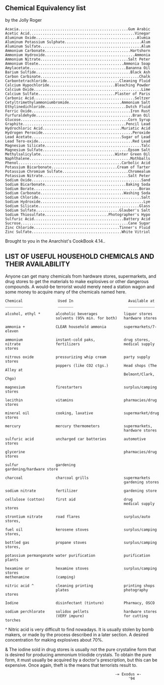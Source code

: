 ## Chemical Equivalency list

by the Jolly Roger

    Acacia..................................................Gum Arabic
    Acetic Acid................................................Vinegar
    Aluminum Oxide..............................................Alumia
    Aluminum Potassium Sulphate...................................Alum
    Aluminum Sulfate..............................................Alum
    Ammonium Carbonate.......................................Hartshorn
    Ammonium Hydroxide.........................................Ammonia
    Ammonium Nitrate........................................Salt Peter
    Ammonium Oleate.......................................Ammonia Soap
    Amylacetate............................................Bananna Oil
    Barium Sulfide...........................................Black Ash
    Carbon Carbinate.............................................Chalk
    Carbontetrachloride.................................Cleaning Fluid
    Calcium Hypochloride..............................Bleaching Powder
    Calcium Oxide.................................................Lime
    Calcium Sulfate...................................Plaster of Paris
    Carbonic Acid..............................................Seltzer
    Cetyltrimethylammoniumbromide........................Ammonium Salt
    Ethylinedichloride.....................................Dutch Fluid
    Ferric Oxide.............................................Iron Rust
    Furfuraldehyde............................................Bran Oil
    Glucose.................................................Corn Syrup
    Graphite...............................................Pencil Lead
    Hydrochloric Acid....................................Muriatic Acid
    Hydrogen Peroxide.........................................Peroxide
    Lead Acetate.........................................Sugar of Lead
    Lead Tero-oxide...........................................Red Lead
    Magnesium Silicate............................................Talc
    Magnesium Sulfate.......................................Epsom Salt
    Methylsalicylate..................................Winter Green Oil
    Naphthalene..............................................Mothballs
    Phenol...............................................Carbolic Acid
    Potassium Bicarbonate..............................Cream of Tarter
    Potassium Chromium Sulfate..............................Chromealum
    Potassium Nitrate.......................................Salt Peter
    Sodium Oxide..................................................Sand
    Sodium Bicarbonate.....................................Baking Soda
    Sodium Borate................................................Borax
    Sodium Carbonate......................................Washing Soda
    Sodium Chloride...............................................Salt
    Sodium Hydroxide...............................................Lye
    Sodium Silicate..............................................Glass
    Sodium Sulfate......................................Glauber's Salt
    Sodium Thiosulfate.............................Photographer's Hypo
    Sulfuric Acid.........................................Battery Acid
    Sucrose.................................................Cane Sugar
    Zinc Chloride.......................................Tinner's Fluid
    Zinc Sulfate.........................................White Vitriol


Brought to you in the Anarchist's CookBook 4.14..

        
## LIST OF USEFUL HOUSEHOLD CHEMICALS AND THEIR AVAILABILITY

Anyone can get many chemicals from hardware stores, supermarkets, and
drug stores to get the materials to make explosives or other dangerous
compounds.  A would-be terrorist would merely need a station wagon and some
money to acquire many of the chemicals named here.

    Chemical                Used In                         Available at
    ________                _______                         ____________
    
    alcohol, ethyl *       alcoholic beverages            liquor stores
                           solvents (95% min. for both)   hardware stores
    
    ammonia +              CLEAR household ammonia        supermarkets/7-eleven
    
    ammonium               instant-cold paks,             drug stores,
    nitrate                fertilizers                    medical supply stores
    
    nitrous oxide          pressurizing whip cream        party supply stores
                           poppers (like CO2 ctgs.)       Head shops (The Alley at
                                                          Belmont/Clark, Chgo)
    
    magnesium              firestarters                   surplus/camping stores
    
    lecithin               vitamins                       pharmacies/drug stores
    
    mineral oil            cooking, laxative              supermarket/drug stores
    
    mercury                mercury thermometers           supermarkets,
                                                          hardware stores
    
    sulfuric acid          uncharged car batteries        automotive stores
    
    glycerine                                             pharmacies/drug stores
    
    sulfur                 gardening                      gardening/hardware store
    
    charcoal               charcoal grills                supermarkets
                                                          gardening stores
    
    sodium nitrate         fertilizer                     gardening store
    
    cellulose (cotton)     first aid                      drug
                                                          medical supply stores
    
    strontium nitrate      road flares                    surplus/auto stores,
    
    fuel oil               kerosene stoves                surplus/camping stores,
    
    bottled gas            propane stoves                 surplus/camping stores,
    
    potassium permanganate water purification             purification plants
    
    hexamine or            hexamine stoves                surplus/camping stores
    methenamine            (camping)
    
    nitric acid ^          cleaning printing              printing shops             
                           plates                         photography stores
    
    Iodine                 disinfectant (tinture)         Pharmacy, OSCO
    
    sodium perchlorate     solidox pellets                hardware stores
                           (VERY impure)                  for cutting torches


^ Nitric acid is very difficult to find nowadays.  It is usually stolen
by bomb makers, or made by the process described in a later section.  A
desired concentration for making explosives about 70%.

& The iodine sold in drug stores is usually not the pure crystaline form
that is desired for producing ammonium triiodide crystals. To obtain the pure
form, it must usually be acquired by a doctor's prescription, but this can be
expensive.  Once again, theft is the means that terrorists result to.


                                                      -= Exodus =-
                                                            '94
